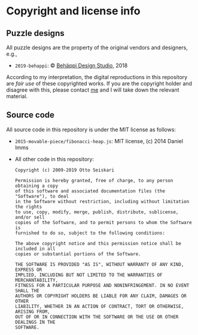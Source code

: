 # Copyright and license info

## Puzzle designs

All puzzle designs are the property of the original vendors and designers, e.g.,

 * `2019-behappi`: &copy; [Behäppi Design Studio](https://www.behappi.eu), 2018

According to my interpretation, the digital reproductions in this repository are _fair use_ of these copyrighted works. If you are the copyright holder and disagree with this, please contact [me](https://github.com/oseiskar) and I will take down the relevant material.

## Source code

All source code in this repository is under the MIT license as follows:

 * `2015-movable-piece/fibonacci-heap.js`: MIT license, (c) 2014 Daniel Imms
 * All other code in this repository:

       Copyright (c) 2009-2019 Otto Seiskari

       Permission is hereby granted, free of charge, to any person obtaining a copy
       of this software and associated documentation files (the "Software"), to deal
       in the Software without restriction, including without limitation the rights
       to use, copy, modify, merge, publish, distribute, sublicense, and/or sell
       copies of the Software, and to permit persons to whom the Software is
       furnished to do so, subject to the following conditions:

       The above copyright notice and this permission notice shall be included in all
       copies or substantial portions of the Software.

       THE SOFTWARE IS PROVIDED "AS IS", WITHOUT WARRANTY OF ANY KIND, EXPRESS OR
       IMPLIED, INCLUDING BUT NOT LIMITED TO THE WARRANTIES OF MERCHANTABILITY,
       FITNESS FOR A PARTICULAR PURPOSE AND NONINFRINGEMENT. IN NO EVENT SHALL THE
       AUTHORS OR COPYRIGHT HOLDERS BE LIABLE FOR ANY CLAIM, DAMAGES OR OTHER
       LIABILITY, WHETHER IN AN ACTION OF CONTRACT, TORT OR OTHERWISE, ARISING FROM,
       OUT OF OR IN CONNECTION WITH THE SOFTWARE OR THE USE OR OTHER DEALINGS IN THE
       SOFTWARE.
